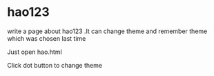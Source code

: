 # hao123
write a page about hao123 .It can change theme and remember theme which was chosen last time
<p>Just open hao.html</p>
<p>Click dot button to change theme</p>
